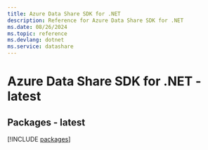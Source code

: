 ```yaml
---
title: Azure Data Share SDK for .NET
description: Reference for Azure Data Share SDK for .NET
ms.date: 08/26/2024
ms.topic: reference
ms.devlang: dotnet
ms.service: datashare
---
```

# Azure Data Share SDK for .NET - latest
## Packages - latest
[!INCLUDE [packages](data-share-index.md)]